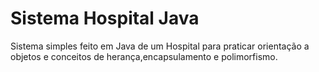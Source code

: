 # Sistema Hospital Java
Sistema simples feito em Java de um Hospital para praticar orientação a objetos e conceitos de herança,encapsulamento e polimorfismo.
